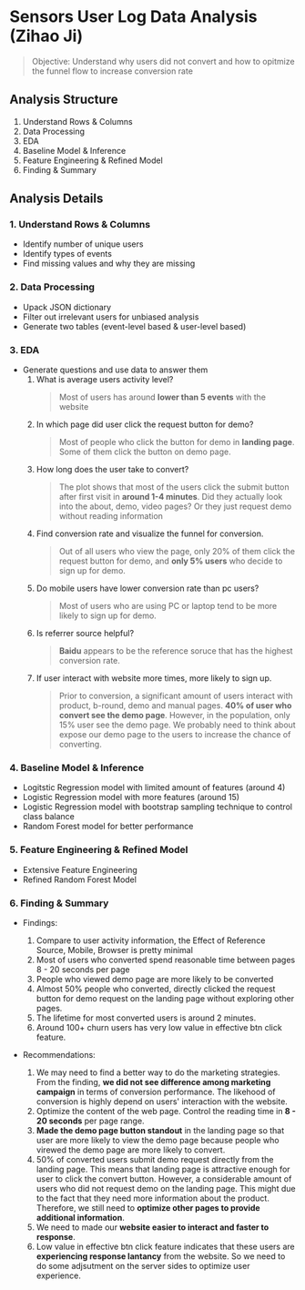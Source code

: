 # Sensors User Log Data Analysis (Zihao Ji)
> Objective: Understand why users did not convert and how to opitmize the funnel flow to increase conversion rate

## Analysis Structure
1. Understand Rows & Columns
2. Data Processing
3. EDA
4. Baseline Model & Inference
5. Feature Engineering & Refined Model
6. Finding & Summary

## Analysis Details

### 1. Understand Rows & Columns

* Identify number of unique users
* Identify types of events
* Find missing values and why they are missing


### 2. Data Processing

* Upack JSON dictionary
* Filter out irrelevant users for unbiased analysis
* Generate two tables (event-level based & user-level based)

### 3. EDA

* Generate questions and use data to answer them
	1. What is average users activity level?
		> Most of users has around **lower than 5 events** with the website
	2. In which page did user click the request button for demo?
		> Most of people who click the button for demo in **landing page**. Some of them click the button on demo page.
	3. How long does the user take to convert?
		> The plot shows that most of the users click the submit button after first visit in **around 1-4 minutes**. Did they actually look into the about, demo, video pages? Or they just request demo without reading information
	4. Find conversion rate and visualize the funnel for conversion.
		> Out of all users who view the page, only 20% of them click the request button for demo, and **only 5% users** who decide to sign up for demo.
	5. Do mobile users have lower conversion rate than pc users?
		> Most of users who are using PC or laptop tend to be more likely to sign up for demo.
	6. Is referrer source helpful?
		> **Baidu** appears to be the reference soruce that has the highest conversion rate.
	7. If user interact with website more times, more likely to sign up.
		> Prior to conversion, a significant amount of users interact with product, b-round, demo and manual pages. **40% of user who convert see the demo page**. However, in the population, only 15% user see the demo page. We probably need to think about expose our demo page to the users to increase the chance of converting.

### 4. Baseline Model & Inference

* Logitstic Regression model with limited amount of features (around 4)
* Logistic Regression model with more features (around 15)
* Logistic Regression model with bootstrap sampling technique to control class balance
* Random Forest model for better performance

### 5. Feature Engineering & Refined Model

* Extensive Feature Engineering
* Refined Random Forest Model

### 6. Finding & Summary

* Findings:
	1. Compare to user activity information, the Effect of Reference Source, Mobile, Browser is pretty minimal
	2. Most of users who converted spend reasonable time between pages 8 - 20 seconds per page
	3. People who viewed demo page are more likely to be converted
	4. Almost 50% people who converted, directly clicked the request button for demo request on the landing page without exploring other pages.
	5. The lifetime for most converted users is around 2 minutes.
	6. Around 100+ churn users has very low value in effective btn click feature.


* Recommendations:
	1. We may need to find a better way to do the marketing strategies. From the finding, **we did not see difference among marketing campaign** in terms of conversion performance. The likehood of conversion is highly depend on users' interaction with the website.
	2. Optimize the content of the web page. Control the reading time in **8 - 20 seconds** per page range.
	3. **Made the demo page button standout** in the landing page so that user are more likely to view the demo page because people who virewed the demo page are more likely to convert.
	4. 50% of converted users submit demo request directly from the landing page. This means that landing page is attractive enough for user to click the convert button. However, a considerable amount of users who did not request demo on the landing page. This might due to the fact that they need more information about the product. Therefore, we still need to **optimize other pages to provide additional information**.
	5. We need to made our **website easier to interact and faster to response**.
	6. Low value in effective btn click feature indicates that these users are **experiencing response lantancy** from the website. So we need to do some adjsutment on the server sides to optimize user experience.